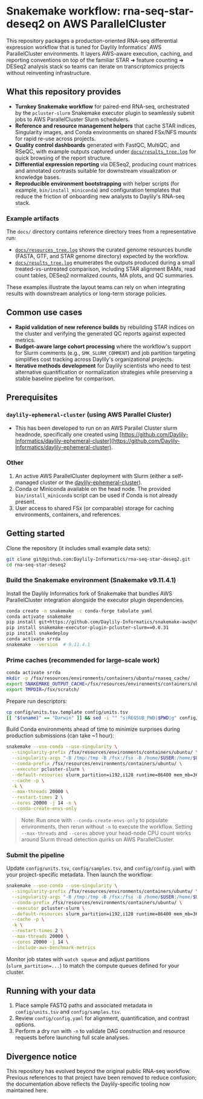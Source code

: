 # Snakemake workflow: rna-seq-star-deseq2 on AWS ParallelCluster

This repository packages a production-oriented RNA-seq differential expression workflow that is tuned for Daylily Informatics' AWS ParallelCluster environments. It layers AWS-aware execution, caching, and reporting conventions on top of the familiar STAR ➜ feature counting ➜ DESeq2 analysis stack so teams can iterate on transcriptomics projects without reinventing infrastructure.

## What this repository provides

- **Turnkey Snakemake workflow** for paired-end RNA-seq, orchestrated by the `pcluster-slurm` Snakemake executor plugin to seamlessly submit jobs to AWS ParallelCluster Slurm schedulers.
- **Reference and resource management helpers** that cache STAR indices, Singularity images, and Conda environments on shared FSx/NFS mounts for rapid re-use across projects.
- **Quality control dashboards** generated with FastQC, MultiQC, and RSeQC, with example outputs captured under [`docs/results_tree.log`](docs/results_tree.log) for quick browsing of the report structure.
- **Differential expression reporting** via DESeq2, producing count matrices and annotated contrasts suitable for downstream visualization or knowledge bases.
- **Reproducible environment bootstrapping** with helper scripts (for example, `bin/install_miniconda`) and configuration templates that reduce the friction of onboarding new analysts to Daylily's RNA-seq stack.

### Example artifacts

The `docs/` directory contains reference directory trees from a representative run:

- [`docs/resources_tree.log`](docs/resources_tree.log) shows the curated genome resources bundle (FASTA, GTF, and STAR genome directory) expected by the workflow.
- [`docs/results_tree.log`](docs/results_tree.log) enumerates the outputs produced during a small treated-vs-untreated comparison, including STAR alignment BAMs, read count tables, DESeq2 normalized counts, MA plots, and QC summaries.

These examples illustrate the layout teams can rely on when integrating results with downstream analytics or long-term storage policies.

## Common use cases

- **Rapid validation of new reference builds** by rebuilding STAR indices on the cluster and verifying the generated QC reports against expected metrics.
- **Budget-aware large cohort processing** where the workflow's support for Slurm comments (e.g., `SMK_SLURM_COMMENT`) and job partition targeting simplifies cost tracking across Daylily's organizational projects.
- **Iterative methods development** for Daylily scientists who need to test alternative quantification or normalization strategies while preserving a stable baseline pipeline for comparison.

## Prerequisites

### `daylily-ephemeral-cluster` (using AWS Parallel Cluster)
- This has been developed to run on an AWS Parallel Cluster slurm headnode, specifically one created using [https://github.com/Daylily-Informatics/daylily-ephemeral-cluster](https://github.com/Daylily-Informatics/daylily-ephemeral-cluster).

### Other
1. An active AWS ParallelCluster deployment with Slurm (either a self-managed cluster or the [daylily-ephemeral-cluster](https://github.com/Daylily-Informatics/daylily-ephemeral-cluster)).
2. Conda or Miniconda available on the head node. The provided `bin/install_miniconda` script can be used if Conda is not already present.
3. User access to shared FSx (or comparable) storage for caching environments, containers, and references.

## Getting started

Clone the repository (it includes small example data sets):

```bash
git clone git@github.com:Daylily-Informatics/rna-seq-star-deseq2.git
cd rna-seq-star-deseq2
```

### Build the Snakemake environment (Snakemake v9.11.4.1)

Install the Daylily Informatics fork of Snakemake that bundles AWS ParallelCluster integration alongside the executor plugin dependencies.

```bash
conda create -n snakemake -c conda-forge tabulate yaml
conda activate snakemake
pip install git+https://github.com/Daylily-Informatics/snakemake-aws@v9.11.4.3
pip install snakemake-executor-plugin-pcluster-slurm==0.0.31
pip install snakedeploy
conda activate srrda
snakemake --version  # 9.11.4.1
```

### Prime caches (recommended for large-scale work)

```bash
conda activate srrda
mkdir -p /fsx/resources/environments/containers/ubuntu/rnaseq_cache/
export SNAKEMAKE_OUTPUT_CACHE=/fsx/resources/environments/containers/ubuntu/rnaseq_cache/
export TMPDIR=/fsx/scratch/
```

Prepare run descriptors:

```bash
cp config/units.tsv.template config/units.tsv
[[ "$(uname)" == "Darwin" ]] && sed -i "" "s|REGSUB_PWD|$PWD|g" config/units.tsv || sed -i "s|REGSUB_PWD|$PWD|g" config/units.tsv
```

Build Conda environments ahead of time to minimize surprises during production submissions (can take ~1 hour):

```bash
snakemake --use-conda --use-singularity \
  --singularity-prefix /fsx/resources/environments/containers/ubuntu/ \
  --singularity-args "-B /tmp:/tmp -B /fsx:/fsx -B /home/$USER:/home/$USER -B $PWD/:$PWD" \
  --conda-prefix /fsx/resources/environments/containers/ubuntu/ \
  --executor pcluster-slurm \
  --default-resources slurm_partition=i192,i128 runtime=86400 mem_mb=36900 tmpdir=/fsx/scratch \
  --cache -p \
  -k \
  --max-threads 20000 \
  --restart-times 2 \
  --cores 20000 -j 14 -n \
  --conda-create-envs-only
```

> Note: Run once with `--conda-create-envs-only` to populate environments, then rerun without `-n` to execute the workflow. Setting `--max-threads` and `--cores` above your head-node CPU count works around Slurm thread detection quirks on AWS ParallelCluster.

### Submit the pipeline

Update `config/units.tsv`, `config/samples.tsv`, and `config/config.yaml` with your project-specific metadata. Then launch the workflow:

```bash
snakemake --use-conda --use-singularity \
  --singularity-prefix /fsx/resources/environments/containers/ubuntu/ \
  --singularity-args "-B /tmp:/tmp -B /fsx:/fsx -B /home/$USER:/home/$USER -B $PWD/:$PWD" \
  --conda-prefix /fsx/resources/environments/containers/ubuntu/ \
  --executor pcluster-slurm \
  --default-resources slurm_partition=i192,i128 runtime=86400 mem_mb=36900 tmpdir=/fsx/scratch \
  --cache -p \
  -k \
  --restart-times 2 \
  --max-threads 20000 \
  --cores 20000 -j 14 \
  --include-aws-benchmark-metrics
```

Monitor job states with `watch squeue` and adjust partitions (`slurm_partition=...`) to match the compute queues defined for your cluster.

## Running with your data

1. Place sample FASTQ paths and associated metadata in `config/units.tsv` and `config/samples.tsv`.
2. Review `config/config.yaml` for alignment, quantification, and contrast options.
3. Perform a dry run with `-n` to validate DAG construction and resource requests before launching full scale analyses.

## Divergence notice

This repository has evolved beyond the original public RNA-seq workflow. Previous references to that project have been removed to reduce confusion; the documentation above reflects the Daylily-specific tooling now maintained here.
